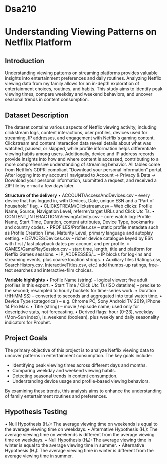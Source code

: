 # Dsa210
# **Understanding Viewing Patterns on Netflix Platform**

## **Introduction**
Understanding viewing patterns on streaming platforms provides valuable insights into entertainment preferences and daily routines. Analyzing Netflix viewing data from my family allows for an in-depth exploration of entertainment choices, routines, and habits. This study aims to identify peak viewing times, compare weekday and weekend behaviors, and uncover seasonal trends in content consumption.

## **Dataset Description**
The dataset contains various aspects of Netflix viewing activity, including clickstream logs, content interactions, user profiles, devices used for streaming, IP addresses, and engagement with Netflix's gaming content. Clickstream and content interaction data reveal details about what was watched, paused, or skipped, while profile information helps differentiate viewing habits among users. Additionally, device and IP address records provide insights into how and where content is accessed, contributing to a more comprehensive understanding of streaming behavior. All tables come from Netflix’s GDPR-compliant “Download your personal information” portal. After logging into my account I navigated to Account -> Privacy & Data -> Download your personal information, submitted a request, and received a ZIP file by e-mail a few days later. 


**Structure of the delivery**
• ACCOUNT/AccessAndDevices.csv – every device that has logged in, with Devices, Date, unique ESN and a “Part of household” flag.
• CLICKSTREAM/Clickstream.csv – Web clicks: Profile Name, Source, Navigation Level, referrer/target URLs and Click Utc Ts.
• CONTENT_INTERACTION/ViewingActivity.csv – core watch log: Profile Name, Start Time, Duration, content attributes, Device Type, bookmarks and country codes.
• PROFILES/Profiles.csv – static profile metadata such as Profile Creation Time, Maturity Level, primary language and autoplay setting.
• DEVICES/Devices.csv – richer device catalogue keyed by ESN with first / last playback dates per account and per profile.
• GAMES/GamePlaySession.csv – start time, length, title and platform for Netflix Games sessions.
• IP_ADDRESSES/… – IP blocks for log-ins and streaming events, plus coarse location strings.
• Auxiliary files (Ratings.csv, SearchHistory.csv, InteractiveTitles.csv, etc.) add thumbs-up ratings, free-text searches and interactive-film choices.



**Variable highlights**
• Profile Name (string) – logical viewer; five adult profiles in this export.
• Start Time / Click Utc Ts (ISO datetime) – precise to the second; resampled to hourly buckets for time-series work.
• Duration (HH:MM:SS) – converted to seconds and aggregated into total watch time.
• Device Type (categorical) – e.g. Chrome PC, Sony Android TV 2019, iPhone 14 Pro Max.
• Title (string) – movie / episode name; used only for descriptive stats, not forecasting.
• Derived flags: hour (0-23), weekday (Mon–Sun index), is_weekend (boolean), plus weekly and daily seasonality indicators for Prophet.

## **Project Goals**
The primary objective of this project is to analyze Netflix viewing data to uncover patterns in entertainment consumption. The key goals include:

- Identifying peak viewing times across different days and months.
- Comparing weekday and weekend viewing habits.
- Detecting seasonal trends in content consumption.
- Understanding device usage and profile-based viewing behaviors.

By examining these trends, this analysis aims to enhance the understanding of family entertainment routines and preferences.

## **Hypothesis Testing**
• Null Hypothesis (H₀): The average viewing time on weekends is equal to the average viewing time on weekdays.
• Alternative Hypothesis (H₁): The average viewing time on weekends is different from the average viewing time on weekdays.
• Null Hypothesis (H₀): The average viewing time in winter is equal to the average viewing time in summer. 
• Alternative Hypothesis (H₁): The average viewing time in winter is different from the average viewing time in summer.

